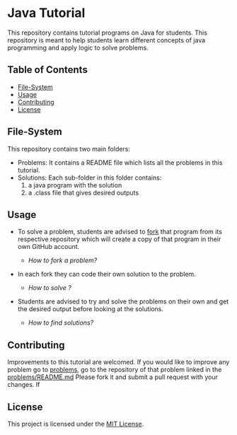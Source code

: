# Java Tutorial

This repository contains tutorial programs on Java for students. This repository is meant to help students learn different concepts of java programming and apply logic to solve problems.

## Table of Contents

- [File-System](#file-system)
- [Usage](#usage)
- [Contributing](#contributing)
- [License](#license)

## File-System

This repository contains two main folders:

- Problems: It contains a README file which lists all the problems in this tutorial.
- Solutions: Each sub-folder in this folder contains:
    1. a java program with the solution
    2. a .class file that gives desired outputs

## Usage

- To solve a problem, students are advised to [fork](https://docs.github.com/en/get-started/quickstart/fork-a-repo) that program from its respective repository which will create a copy of that program in their own GitHub account.
  - *How to fork a problem?*
     
- In each fork they can code their own solution to the problem.
  - *How to solve ?*
  
- Students are advised to try and solve the problems on their own and get the desired output before looking at the solutions.
  - *How to find solutions?*

## Contributing

Improvements to this tutorial are welcomed.
If you would like to improve any problem go to [problems](problems), go to the repository of that problem linked in the [problems/README.md](problems/README.md) Please fork it and submit a pull request with your changes.
If 

## License

This project is licensed under the [MIT License](License).
